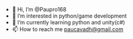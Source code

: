 - 👋 Hi, I’m @Paupro168
- 👀 I’m interested in python/game development
- 🌱 I’m currently learning python and unity(c#)
- 📫 How to reach me paucavadh@gmail.com

<!---
Paupro168/Paupro168 is a ✨ special ✨ repository because its `README.md` (this file) appears on your GitHub profile.
You can click the Preview link to take a look at your changes.
--->
